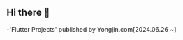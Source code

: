 ## Hi there 👋
-'Flutter Projects' published by Yongjin.com[2024.06.26 ~]
<!--
[Flutter Projects published by Yongjin.com]
**Hw0o0c/Hw0o0c** is a ✨ _special_ ✨ repository because its `README.md` (this file) appears on your GitHub profile.

Here are some ideas to get you started:
[backjoon]()
- 🔭 I’m currently working on ...
- 🌱 I’m currently learning ...
- 👯 I’m looking to collaborate on ...
- 🤔 I’m looking for help with ...
- 💬 Ask me about ...
- 📫 How to reach me: ...
- 😄 Pronouns: ...
- ⚡ Fun fact: ...
-->
